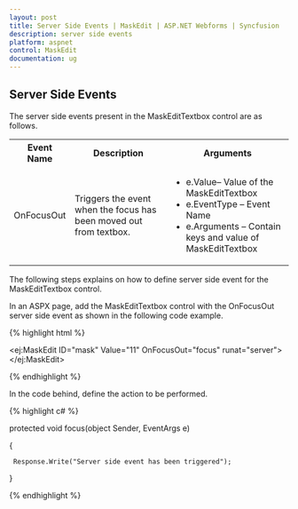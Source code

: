 ```yaml
---
layout: post
title: Server Side Events | MaskEdit | ASP.NET Webforms | Syncfusion
description: server side events
platform: aspnet
control: MaskEdit
documentation: ug
---
```


## Server Side Events

The server side events present in the MaskEditTextbox control are as follows.

<table>
<tr>
<th>
Event Name</th><th>
Description</th><th>
Arguments</th></tr>
<tr>
<td>
OnFocusOut</td><td>
Triggers the event when the focus has been moved out from textbox.</td><td>
<ul>
<li>e.Value– Value of the MaskEditTextbox</li>
<li>e.EventType – Event Name</li>
<li>e.Arguments – Contain keys and value of MaskEditTextbox</li>
</ul></td></tr>
</table>


The following steps explains on how to define server side event for the MaskEditTextbox control.

In an ASPX page, add the MaskEditTextbox control with the OnFocusOut server side event as shown in the following code example.

{% highlight html %}

  <ej:MaskEdit ID="mask" Value="11" OnFocusOut="focus"  runat="server"></ej:MaskEdit>

{% endhighlight %}

In the code behind, define the action to be performed.

{% highlight c# %}

protected void focus(object Sender, EventArgs e)

{

     Response.Write("Server side event has been triggered");

}

{% endhighlight %}